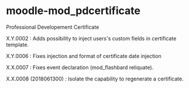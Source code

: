 # moodle-mod_pdcertificate
Professional Developement Certificate

X.Y.0002 : Adds possibility to inject users's custom fields in certificate template.

X.Y.0006 : Fixes injection and format of certificate date injection

X.X.0007 : Fixes event declaration (mod_flashbard reliquate).

X.X.0008 (2018061300) : Isolate the capability to regenerate a certificate.
